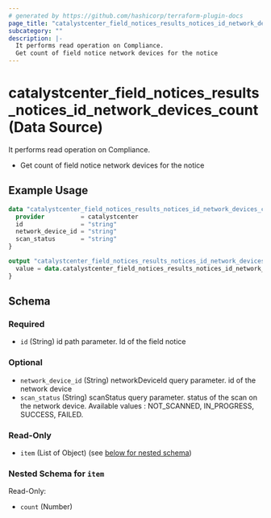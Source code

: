 ```yaml
---
# generated by https://github.com/hashicorp/terraform-plugin-docs
page_title: "catalystcenter_field_notices_results_notices_id_network_devices_count Data Source - terraform-provider-catalystcenter"
subcategory: ""
description: |-
  It performs read operation on Compliance.
  Get count of field notice network devices for the notice
---
```


# catalystcenter_field_notices_results_notices_id_network_devices_count (Data Source)

It performs read operation on Compliance.

- Get count of field notice network devices for the notice

## Example Usage

```terraform
data "catalystcenter_field_notices_results_notices_id_network_devices_count" "example" {
  provider          = catalystcenter
  id                = "string"
  network_device_id = "string"
  scan_status       = "string"
}

output "catalystcenter_field_notices_results_notices_id_network_devices_count_example" {
  value = data.catalystcenter_field_notices_results_notices_id_network_devices_count.example.item
}
```

<!-- schema generated by tfplugindocs -->
## Schema

### Required

- `id` (String) id path parameter. Id of the field notice

### Optional

- `network_device_id` (String) networkDeviceId query parameter. id of the network device
- `scan_status` (String) scanStatus query parameter. status of the scan on the network device. Available values : NOT_SCANNED, IN_PROGRESS, SUCCESS, FAILED.

### Read-Only

- `item` (List of Object) (see [below for nested schema](#nestedatt--item))

<a id="nestedatt--item"></a>
### Nested Schema for `item`

Read-Only:

- `count` (Number)
